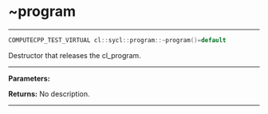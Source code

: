 # ~program

---

```cpp
COMPUTECPP_TEST_VIRTUAL cl::sycl::program::~program()=default
```


Destructor that releases the cl_program. 


---
**Parameters:**

**Returns:** No description.

---
